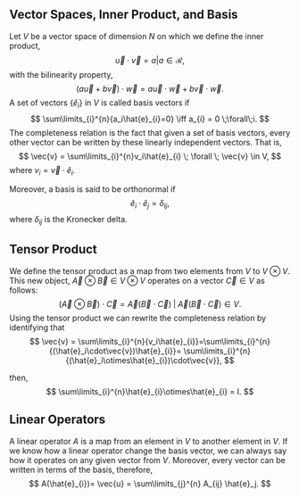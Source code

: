 ## Vector Spaces, Inner Product, and Basis

Let $V$ be a vector space of dimension $N$ on which we define the inner product,
$$
\vec{u} \cdot \vec{v} = a | a\in \mathcal{R},
$$
with the bilinearity property,
$$
(a\vec{u} + b\vec{v})\cdot\vec{w} = a \vec{u}\cdot\vec{w} + b\vec{v}\cdot\vec{w}.
$$
A set of vectors $\{\hat{e}_i\}$ in $V$ is called basis vectors if
$$
\sum\limits_{i}^{n}{a_i\hat{e}_{i}=0} \iff a_{i} = 0 \;\forall\;i.
$$
The completeness relation is the fact that given a set of basis vectors, every other vector can be written by these linearly independent vectors. That is,
$$
\vec{v} = \sum\limits_{i}^{n}v_i\hat{e}_{i} \; \forall \; \vec{v} \in V,
$$
where $v_{i}= \vec{v}\cdot \hat{e}_i$.

Moreover, a basis is said to be orthonormal if
$$
\hat{e}_{i} \cdot \hat{e}_{j}= \delta_{ij},
$$
where $\delta_{ij}$ is the Kronecker delta.

## Tensor Product

We define the tensor product as a map from two elements from $V$ to $V \otimes V$. This new object, $\vec{A}\otimes \vec{B} \in V \otimes V$ operates on a vector $\vec{C}\in V$ as follows:
$$
(\vec{A} \otimes \vec{B}) \cdot \vec{C} = \vec{A} (\vec{B} \cdot \vec{C}) \; | \; \vec{A} (\vec{B} \cdot \vec{C}) \in V.
$$
Using the tensor product we can rewrite the completeness relation by identifying that
$$
\vec{v} = \sum\limits_{i}^{n}{v_i\hat{e}_{i}}=\sum\limits_{i}^{n}{(\hat{e}_i\cdot\vec{v})\hat{e}_{i}}= \sum\limits_{i}^{n}{(\hat{e}_i\otimes\hat{e}_{i})\cdot\vec{v}},
$$

then,
$$
\sum\limits_{i}^{n}\hat{e}_{i}\otimes\hat{e}_{i} = I.
$$
## Linear Operators

A linear operator $A$ is a map from an element in $V$ to another element in $V$. If we know how a linear operator change the basis vector, we can always say how it operates on any given vector from $V$. Moreover, every vector can be written in terms of the basis, therefore,
$$
A(\hat{e}_{i})= \vec{u} = \sum\limits_{j}^{n} A_{ij} \hat{e}_j.
$$